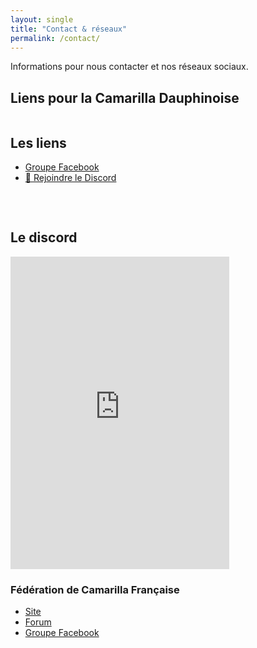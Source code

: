 ```yaml
---
layout: single
title: "Contact & réseaux"
permalink: /contact/
---
```

Informations pour nous contacter et nos réseaux sociaux.

## Liens pour la Camarilla Dauphinoise

<div style="display: grid; grid-template-columns: repeat(auto-fit, minmax(350px, 1fr)); gap: 2rem;">
  <!-- Colonne Liens utiles -->
  <div>
<h2>Les liens</h2>
    <ul>
      <li><a href="[/rules/](https://www.facebook.com/camarilla.dauphinoise)">Groupe Facebook</a></li>
      <li><a href="https://discord.gg/wTGMEGVcWk" target="_blank">💬 Rejoindre le Discord</a></li>
    </ul>
  </div>
    <!-- Colonne Widget Discord -->
  <div>
    <h2>Le discord</h2>
<iframe src="https://discord.com/widget?id=626455168116064297&theme=dark" width="350" height="500" allowtransparency="true" frameborder="0" sandbox="allow-popups allow-popups-to-escape-sandbox allow-same-origin allow-scripts"></iframe>
  </div>
</div>

  
  

### Fédération de Camarilla Française

- [Site](https://camarilla-fr.com/)
- [Forum](http://www.camarilla-fr.com/forum/index.php)
- [Groupe Facebook](https://www.facebook.com/Federation.Camarilla.France/)


